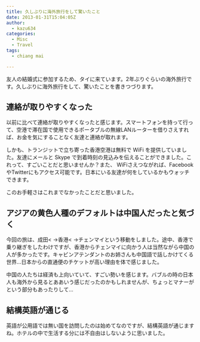 ```yaml
---
title: 久しぶりに海外旅行をして驚いたこと
date: 2013-01-31T15:04:05Z
author:
  - kazu634
categories:
  - Misc
  - Travel
tags:
  - chiang mai

---
```

友人の結婚式に参加するため、タイに来ています。2年ぶりぐらいの海外旅行です。久しぶりに海外旅行をして、驚いたことを書きつづります。

## 連絡が取りやすくなった

以前に比べて連絡が取りやすくなったと感じます。スマートフォンを持って行って、空港で滞在国で使用できるポータブルの無線LANルーターを借りさえすれば、お金を気にすることなく友達と連絡が取れます。

しかも、トランジットで立ち寄った香港空港は無料で WiFi を提供していました。友達にメールと Skype で到着時刻の見込みを伝えることができました。これって、すごいことだと思いませんか？また、 WiFiさえつながれば、FacebookやTwitterにもアクセス可能です。日本にいる友達が何をしているかもウォッチできます。

このお手軽さはこれまでなかったことだと思いました。

## アジアの黄色人種のデフォルトは中国人だったと気づく

今回の旅は、成田< ->香港< ->チェンマイという移動をしました。途中、香港で乗り継ぎをしたわけですが、香港からチェンマイに向かう人は当然ながら中国の人が多かったです。キャビンアテンダントのお姉さんも中国語で話しかけてくる世界…日本からの直通便のチケットが高い理由を体で感じました。

中国の人たちは経済も上向いていて、すごい勢いを感じます。バブルの時の日本人も海外から見るとああいう感じだったのかもしれませんが、ちょっとマナーがという部分もあったりして…

## 結構英語が通じる

英語が公用語では無い国を訪問したのは始めてなのですが、結構英語が通じますね。ホテルの中で生活する分には不自由はしないように思いました。
